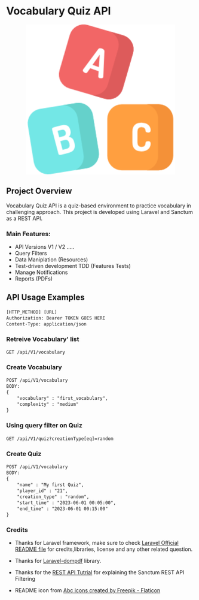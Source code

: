 <h1> Vocabulary Quiz API </h1>


<p align="center"><a href="https://laravel.com" target="_blank"><img src="Docs/images/abc.png" width="400"></a></p>


## Project Overview

Vocabulary Quiz API is a quiz-based environment to practice vocabulary in challenging approach. This project is developed using Laravel and Sanctum as a REST API.

### Main Features:

- API Versions V1 / V2 .....
- Query Filters
- Data Maniplation (Resources)
- Test-driven development TDD (Features Tests)
- Manage Notifications
- Reports (PDFs)



## API Usage Examples

```
[HTTP_METHOD] [URL]
Authorization: Bearer TOKEN GOES HERE
Content-Type: application/json
```

### Retreive Vocabulary' list

```
GET /api/V1/vocabulary
```

### Create Vocabulary
```
POST /api/V1/vocabulary
BODY:
{
    "vocabulary" : "first_vocabulary",
    "complexity" : "medium"
}
```

### Using query filter on Quiz 
```
GET /api/V1/quiz?creationType[eq]=random
```

### Create Quiz
```
POST /api/V1/vocabulary
BODY:
{
    "name" : "My first Quiz",
    "player_id" : "21",
    "creation_type" : "random",
    "start_time" : "2023-06-01 00:05:00",
    "end_time" : "2023-06-01 00:15:00"
}
```

### Credits

- Thanks for Laravel framework, make sure to check [Laravel Official README file](/README%20Laravel.md) for credits,libraries, license and any other related question.
- Thanks for [Laravel-dompdf](https://github.com/barryvdh/laravel-dompdf) library.
- Thanks for the [REST API Tutrial](https://www.youtube.com/watch?v=YGqCZjdgJJk) for explaining the Sanctum REST API Filtering


- README icon from
<a href="https://www.flaticon.com/free-icons/abc" title="abc icons">Abc icons created by Freepik - Flaticon</a>



